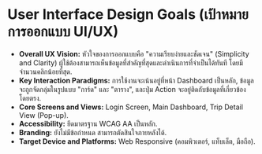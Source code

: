 # User Interface Design Goals (เป้าหมายการออกแบบ UI/UX)

* **Overall UX Vision:** หัวใจของการออกแบบคือ "ความเรียบง่ายและชัดเจน" (Simplicity and Clarity) ผู้ใช้ต้องสามารถเห็นข้อมูลที่สำคัญที่สุดและดำเนินการที่จำเป็นได้ทันที โดยมีจำนวนคลิกน้อยที่สุด.
* **Key Interaction Paradigms:** การใช้งานจะเน้นอยู่ที่หน้า Dashboard เป็นหลัก, ข้อมูลจะถูกจัดกลุ่มในรูปแบบ "การ์ด" และ "ตาราง", และปุ่ม Action จะอยู่ติดกับข้อมูลที่เกี่ยวข้องโดยตรง.
* **Core Screens and Views:** Login Screen, Main Dashboard, Trip Detail View (Pop-up).
* **Accessibility:** ยึดมาตรฐาน WCAG AA เป็นหลัก.
* **Branding:** ยังไม่มีข้อกำหนด สามารถตัดสินใจภายหลังได้.
* **Target Device and Platforms:** Web Responsive (คอมพิวเตอร์, แท็บเล็ต, มือถือ).